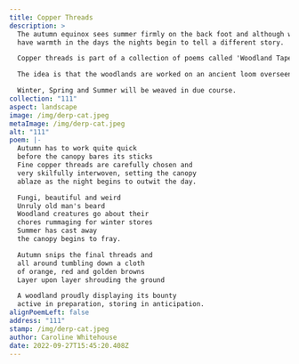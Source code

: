 ```yaml
---
title: Copper Threads
description: >
  The autumn equinox sees summer firmly on the back foot and although we may
  have warmth in the days the nights begin to tell a different story. 

  Copper threads is part of a collection of poems called 'Woodland Tapestries'  

  The idea is that the woodlands are worked on an ancient loom overseen by the seasons. 

  Winter, Spring and Summer will be weaved in due course.
collection: "111"
aspect: landscape
image: /img/derp-cat.jpeg
metaImage: /img/derp-cat.jpeg
alt: "111"
poem: |-
  Autumn has to work quite quick
  before the canopy bares its sticks
  Fine copper threads are carefully chosen and 
  very skilfully interwoven, setting the canopy 
  ablaze as the night begins to outwit the day.

  Fungi, beautiful and weird
  Unruly old man's beard
  Woodland creatures go about their 
  chores rummaging for winter stores
  Summer has cast away
  the canopy begins to fray.

  Autumn snips the final threads and
  all around tumbling down a cloth
  of orange, red and golden browns
  Layer upon layer shrouding the ground

  A woodland proudly displaying its bounty
  active in preparation, storing in anticipation.
alignPoemLeft: false
address: "111"
stamp: /img/derp-cat.jpeg
author: Caroline Whitehouse
date: 2022-09-27T15:45:20.408Z
---
```

